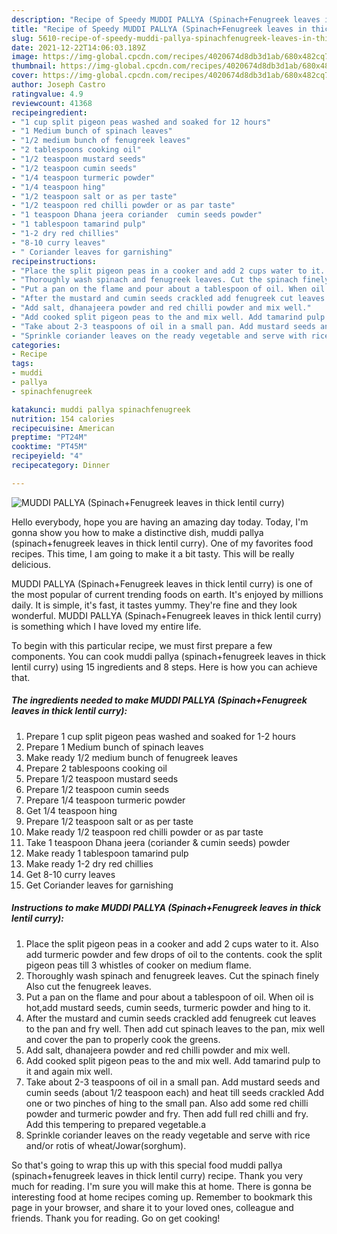 ```yaml
---
description: "Recipe of Speedy MUDDI PALLYA (Spinach+Fenugreek leaves in thick lentil curry)"
title: "Recipe of Speedy MUDDI PALLYA (Spinach+Fenugreek leaves in thick lentil curry)"
slug: 5610-recipe-of-speedy-muddi-pallya-spinachfenugreek-leaves-in-thick-lentil-curry
date: 2021-12-22T14:06:03.189Z
image: https://img-global.cpcdn.com/recipes/4020674d8db3d1ab/680x482cq70/muddi-pallya-spinachfenugreek-leaves-in-thick-lentil-curry-recipe-main-photo.jpg
thumbnail: https://img-global.cpcdn.com/recipes/4020674d8db3d1ab/680x482cq70/muddi-pallya-spinachfenugreek-leaves-in-thick-lentil-curry-recipe-main-photo.jpg
cover: https://img-global.cpcdn.com/recipes/4020674d8db3d1ab/680x482cq70/muddi-pallya-spinachfenugreek-leaves-in-thick-lentil-curry-recipe-main-photo.jpg
author: Joseph Castro
ratingvalue: 4.9
reviewcount: 41368
recipeingredient:
- "1 cup split pigeon peas washed and soaked for 12 hours"
- "1 Medium bunch of spinach leaves"
- "1/2 medium bunch of fenugreek leaves"
- "2 tablespoons cooking oil"
- "1/2 teaspoon mustard seeds"
- "1/2 teaspoon cumin seeds"
- "1/4 teaspoon turmeric powder"
- "1/4 teaspoon hing"
- "1/2 teaspoon salt or as per taste"
- "1/2 teaspoon red chilli powder or as par taste"
- "1 teaspoon Dhana jeera coriander  cumin seeds powder"
- "1 tablespoon tamarind pulp"
- "1-2 dry red chillies"
- "8-10 curry leaves"
- " Coriander leaves for garnishing"
recipeinstructions:
- "Place the split pigeon peas in a cooker and add 2 cups water to it. Also add turmeric powder and few drops of oil to the contents. cook the split pigeon peas till 3 whistles of cooker on medium flame."
- "Thoroughly wash spinach and fenugreek leaves. Cut the spinach finely Also cut the fenugreek leaves."
- "Put a pan on the flame and pour about a tablespoon of oil. When oil is hot,add mustard seeds, cumin seeds, turmeric powder and hing to it."
- "After the mustard and cumin seeds crackled add fenugreek cut leaves to the pan and fry well. Then add cut spinach leaves to the pan, mix well and cover the pan to properly cook the greens."
- "Add salt, dhanajeera powder and red chilli powder and mix well."
- "Add cooked split pigeon peas to the and mix well. Add tamarind pulp to it and again mix well."
- "Take about 2-3 teaspoons of oil in a small pan. Add mustard seeds and cumin seeds (about 1/2 teaspoon each) and heat till seeds crackled Add one or two pinches of hing to the small pan. Also add some red chilli powder and turmeric powder and fry. Then add full red chilli and fry. Add this tempering to prepared vegetable.a"
- "Sprinkle coriander leaves on the ready vegetable and serve with rice and/or rotis of wheat/Jowar(sorghum)."
categories:
- Recipe
tags:
- muddi
- pallya
- spinachfenugreek

katakunci: muddi pallya spinachfenugreek 
nutrition: 154 calories
recipecuisine: American
preptime: "PT24M"
cooktime: "PT45M"
recipeyield: "4"
recipecategory: Dinner

---
```



![MUDDI PALLYA (Spinach+Fenugreek leaves in thick lentil curry)](https://img-global.cpcdn.com/recipes/4020674d8db3d1ab/680x482cq70/muddi-pallya-spinachfenugreek-leaves-in-thick-lentil-curry-recipe-main-photo.jpg)

Hello everybody, hope you are having an amazing day today. Today, I'm gonna show you how to make a distinctive dish, muddi pallya (spinach+fenugreek leaves in thick lentil curry). One of my favorites food recipes. This time, I am going to make it a bit tasty. This will be really delicious.

MUDDI PALLYA (Spinach+Fenugreek leaves in thick lentil curry) is one of the most popular of current trending foods on earth. It's enjoyed by millions daily. It is simple, it's fast, it tastes yummy. They're fine and they look wonderful. MUDDI PALLYA (Spinach+Fenugreek leaves in thick lentil curry) is something which I have loved my entire life.




To begin with this particular recipe, we must first prepare a few components. You can cook muddi pallya (spinach+fenugreek leaves in thick lentil curry) using 15 ingredients and 8 steps. Here is how you can achieve that.

<!--inarticleads1-->

##### The ingredients needed to make MUDDI PALLYA (Spinach+Fenugreek leaves in thick lentil curry):

1. Prepare 1 cup split pigeon peas washed and soaked for 1-2 hours
1. Prepare 1 Medium bunch of spinach leaves
1. Make ready 1/2 medium bunch of fenugreek leaves
1. Prepare 2 tablespoons cooking oil
1. Prepare 1/2 teaspoon mustard seeds
1. Prepare 1/2 teaspoon cumin seeds
1. Prepare 1/4 teaspoon turmeric powder
1. Get 1/4 teaspoon hing
1. Prepare 1/2 teaspoon salt or as per taste
1. Make ready 1/2 teaspoon red chilli powder or as par taste
1. Take 1 teaspoon Dhana jeera (coriander &amp; cumin seeds) powder
1. Make ready 1 tablespoon tamarind pulp
1. Make ready 1-2 dry red chillies
1. Get 8-10 curry leaves
1. Get  Coriander leaves for garnishing




<!--inarticleads2-->

##### Instructions to make MUDDI PALLYA (Spinach+Fenugreek leaves in thick lentil curry):

1. Place the split pigeon peas in a cooker and add 2 cups water to it. Also add turmeric powder and few drops of oil to the contents. cook the split pigeon peas till 3 whistles of cooker on medium flame.
1. Thoroughly wash spinach and fenugreek leaves. Cut the spinach finely Also cut the fenugreek leaves.
1. Put a pan on the flame and pour about a tablespoon of oil. When oil is hot,add mustard seeds, cumin seeds, turmeric powder and hing to it.
1. After the mustard and cumin seeds crackled add fenugreek cut leaves to the pan and fry well. Then add cut spinach leaves to the pan, mix well and cover the pan to properly cook the greens.
1. Add salt, dhanajeera powder and red chilli powder and mix well.
1. Add cooked split pigeon peas to the and mix well. Add tamarind pulp to it and again mix well.
1. Take about 2-3 teaspoons of oil in a small pan. Add mustard seeds and cumin seeds (about 1/2 teaspoon each) and heat till seeds crackled Add one or two pinches of hing to the small pan. Also add some red chilli powder and turmeric powder and fry. Then add full red chilli and fry. Add this tempering to prepared vegetable.a
1. Sprinkle coriander leaves on the ready vegetable and serve with rice and/or rotis of wheat/Jowar(sorghum).




So that's going to wrap this up with this special food muddi pallya (spinach+fenugreek leaves in thick lentil curry) recipe. Thank you very much for reading. I'm sure you will make this at home. There is gonna be interesting food at home recipes coming up. Remember to bookmark this page in your browser, and share it to your loved ones, colleague and friends. Thank you for reading. Go on get cooking!
